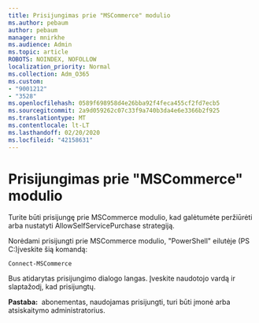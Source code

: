 ```yaml
---
title: Prisijungimas prie "MSCommerce" modulio
ms.author: pebaum
author: pebaum
manager: mnirkhe
ms.audience: Admin
ms.topic: article
ROBOTS: NOINDEX, NOFOLLOW
localization_priority: Normal
ms.collection: Adm_O365
ms.custom:
- "9001212"
- "3528"
ms.openlocfilehash: 0589f698958d4e26bba92f4feca455cf2fd7ecb5
ms.sourcegitcommit: 2a9d059262c07c33f9a740b3da4e6e3366b2f925
ms.translationtype: MT
ms.contentlocale: lt-LT
ms.lasthandoff: 02/20/2020
ms.locfileid: "42158631"
---
```

# <a name="connect-to-the-mscommerce-module"></a>Prisijungimas prie "MSCommerce" modulio

Turite būti prisijungę prie MSCommerce modulio, kad galėtumėte peržiūrėti arba nustatyti AllowSelfServicePurchase strategiją.  

Norėdami prisijungti prie MSCommerce modulio, "PowerShell" eilutėje (PS C:\)įveskite šią komandą:

`Connect-MSCommerce`

Bus atidarytas prisijungimo dialogo langas. Įveskite naudotojo vardą ir slaptažodį, kad prisijungtų.

**Pastaba:**&nbsp;&nbsp;abonementas, naudojamas prisijungti, turi būti įmonė arba atsiskaitymo administratorius.
